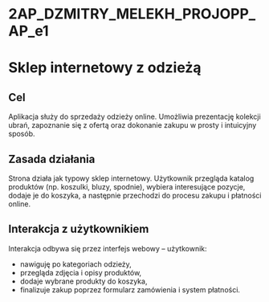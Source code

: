 # 2AP_DZMITRY_MELEKH_PROJOPP_AP_e1

# Sklep internetowy z odzieżą

## Cel
Aplikacja służy do sprzedaży odzieży online. Umożliwia prezentację kolekcji ubrań, zapoznanie się z ofertą oraz dokonanie zakupu w prosty i intuicyjny sposób.

## Zasada działania
Strona działa jak typowy sklep internetowy. Użytkownik przegląda katalog produktów (np. koszulki, bluzy, spodnie), wybiera interesujące pozycje, dodaje je do koszyka, a następnie przechodzi do procesu zakupu i płatności online.

## Interakcja z użytkownikiem
Interakcja odbywa się przez interfejs webowy – użytkownik:
- nawiguję po kategoriach odzieży,
- przegląda zdjęcia i opisy produktów,
- dodaje wybrane produkty do koszyka,
- finalizuje zakup poprzez formularz zamówienia i system płatności.